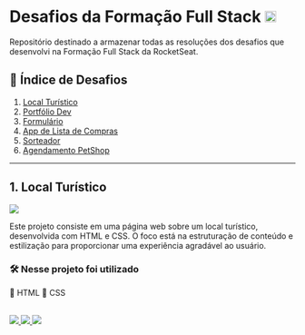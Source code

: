 # Desafios da Formação Full Stack <img width="20" height="20" src="https://storage.googleapis.com/star-lab/novo-site/formacoes/fullstack/fullstack-icon.svg" />

Repositório destinado a armazenar todas as resoluções dos desafios que desenvolvi na Formação Full Stack da RocketSeat. <br/>

## 🧭 Índice de Desafios

1. [Local Turístico](#1-local-turístico)
2. [Portfólio Dev](#2-portfólio-dev)
3. [Formulário](#3-formulário)
4. [App de Lista de Compras](#4-app-de-lista-de-compras)
5. [Sorteador](#5-sorteador)
6. [Agendamento PetShop](#6-agendamento-petshop)

---
<!--
## 6. Agendamento PetShop

<p>
  <img src="https://efficient-sloth-d85.notion.site/image/https%3A%2F%2Fprod-files-secure.s3.us-west-2.amazonaws.com%2F08f749ff-d06d-49a8-a488-9846e081b224%2F414adaca-4ba5-4687-997b-3f606514751d%2FAgendamento.png?table=block&id=08a8f6e0-2c60-48a8-97bc-5a72570e1798&spaceId=08f749ff-d06d-49a8-a488-9846e081b224&width=2000&userId=&cache=v2" align="center" />
</p>

Aplicação de agendamento para PetShop. Permite adicionar um novo agendamento, visualizar os agendamentos separados por período (manhã, tarde e noite), excluir um agendamento e filtrar os agendamentos por data.

### 🛠️ Nesse projeto foi utilizado

🔹 HTML
🔹 CSS
🔹 JavaScript
🔹 JSON-SERVER
🔹 Dayjs
🔹 WebPack

<br />

<a href="https://petshop-omega-smoky.vercel.app/" target="_blank" class="deploy">
<img src="https://user-images.githubusercontent.com/71772559/178192066-d52e0cf7-906e-4baa-80f3-4b49dde153c0.png" />
</a>

<a href="./petshop" target="_blank" class="code">
<img src="https://user-images.githubusercontent.com/71772559/178192378-234b9c46-7e31-47fb-8ddf-245617d8b198.png" />
</a>

<a href="https://www.figma.com/community/file/1402272413594042585" target="_blank" class="figma">
<img src="https://user-images.githubusercontent.com/71772559/178192253-4fe4757c-de57-4878-a38c-a483c25670b1.png" />
</a>

&nbsp;

## 5. Sorteador

<p>
  <img src="https://github.com/user-attachments/assets/75da3d23-45e3-4115-a465-326a9c4768b7" align="center" />
</p>

Uma aplicação desenvolvida para auxiliar na geração de números aleatórios. Permite gerar números dentro de um intervalo especificado pelo usuário, oferecendo uma interface simples e intuitiva.

### ✨ Funcionalidades

-   🎲 Gerar números inteiros aleatórios dentro de um intervalo definido.
-   🔄 Opção para gerar múltiplos números simultaneamente.

### 🛠️ Nesse projeto foi utilizado

🔹 HTML
🔹 CSS
🔹 JavaScript

<br />

<a href="https://numbers-sooty.vercel.app/" target="_blank" class="deploy">
<img src="https://user-images.githubusercontent.com/71772559/178192066-d52e0cf7-906e-4baa-80f3-4b49dde153c0.png" />
</a>

<a href="./numbers" target="_blank" class="code">
<img src="https://user-images.githubusercontent.com/71772559/178192378-234b9c46-7e31-47fb-8ddf-245617d8b198.png" />
</a>

<a href="https://www.figma.com/community/file/1397279380752780744" target="_blank" class="figma">
<img src="https://user-images.githubusercontent.com/71772559/178192253-4fe4757c-de57-4878-a38c-a483c25670b1.png" />
</a>

&nbsp;

## 4. App de lista de compras

<p>
  <img src="https://github.com/user-attachments/assets/fce01ef3-27e3-4412-bcbf-6b037e440b4d" align="center" />
</p>

Uma aplicação de lista de compras desenvolvida para auxiliar na organização de itens a serem adquiridos. Permite adicionar, editar, remover e marcar itens como comprados, oferecendo uma interface simples e minimalista.

### ✨ Funcionalidades

-   ✅ Adicionar itens à lista de compras.
-   ✔️ Marcar itens como comprados ou não comprados.
-   ❌ Remover itens da lista.
-   📱 Interface responsiva para dispositivos móveis, tablets e desktops.

### 🛠️ Nesse projeto foi utilizado

🔹 HTML
🔹 CSS
🔹 JavaScript

<br />

<a href="https://quick-list-omega.vercel.app/" target="_blank" class="deploy">
<img src="https://user-images.githubusercontent.com/71772559/178192066-d52e0cf7-906e-4baa-80f3-4b49dde153c0.png" />
</a>

<a href="./shopping-list" target="_blank" class="code">
<img src="https://user-images.githubusercontent.com/71772559/178192378-234b9c46-7e31-47fb-8ddf-245617d8b198.png" />
</a>

<a href="https://www.figma.com/community/file/1397279978314668489" target="_blank" class="figma">
<img src="https://user-images.githubusercontent.com/71772559/178192253-4fe4757c-de57-4878-a38c-a483c25670b1.png" />
</a>

&nbsp;

## 3. Formulário

<p>
  <img src="https://github.com/user-attachments/assets/3c20ed2d-a877-4681-9b89-76e72ca57e75" align="center" />
</p>

Este projeto envolve a criação de um formulário de cadastro de usuário, enfatizando a usabilidade e a acessibilidade. Técnicas de validação de dados e feedback ao usuário foram implementadas para garantir uma experiência eficiente.

### 🛠️ Nesse projeto foi utilizado

🔹 HTML
🔹 CSS
🔹 JavaScript

<br />

<a href="https://formulario-eosin-sigma.vercel.app/" target="_blank" class="deploy">
<img src="https://user-images.githubusercontent.com/71772559/178192066-d52e0cf7-906e-4baa-80f3-4b49dde153c0.png" />
</a>

<a href="./formulario" target="_blank" class="code">
<img src="https://user-images.githubusercontent.com/71772559/178192378-234b9c46-7e31-47fb-8ddf-245617d8b198.png" />
</a>

<a href="https://www.figma.com/community/file/1389649528880849780/formulario-de-convite" target="_blank" class="figma">
<img src="https://user-images.githubusercontent.com/71772559/178192253-4fe4757c-de57-4878-a38c-a483c25670b1.png" />
</a>

&nbsp;

## 2. Portfólio Dev

<p>
  <img src="https://github.com/user-attachments/assets/3c417e64-7095-4442-b1f2-43a33b28aded" align="center" />
</p>

Este projeto apresenta um site de portfólio para desenvolvedores, disponível em versões desktop e mobile. O site inclui links para projetos e informações de contato, com uma interface moderna e responsiva.

### 🛠️ Nesse projeto foi utilizado

🔹 HTML
🔹 CSS

<br />

<a href="https://portifolio-dev-six.vercel.app" target="_blank" class="deploy">
<img src="https://user-images.githubusercontent.com/71772559/178192066-d52e0cf7-906e-4baa-80f3-4b49dde153c0.png" />
</a>

<a href="./portifolio-dev" target="_blank" class="code">
<img src="https://user-images.githubusercontent.com/71772559/178192378-234b9c46-7e31-47fb-8ddf-245617d8b198.png" />
</a>

<a href="https://www.figma.com/community/file/1387080701963671866/portfolio-dev" target="_blank" class="figma">
<img src="https://user-images.githubusercontent.com/71772559/178192253-4fe4757c-de57-4878-a38c-a483c25670b1.png" />
</a>

&nbsp;
-->
## 1. Local Turístico

<p>
<img src="https://github.com/user-attachments/assets/566eec72-c166-42ab-b3c9-c4a2a87a5c6d" />
</p>

Este projeto consiste em uma página web sobre um local turístico, desenvolvida com HTML e CSS. O foco está na estruturação de conteúdo e estilização para proporcionar uma experiência agradável ao usuário.

### 🛠️ Nesse projeto foi utilizado

🔹 HTML
🔹 CSS

<br />

<a href="https://local-turistico-delta.vercel.app" target="_blank">
<img src="https://user-images.githubusercontent.com/71772559/178192066-d52e0cf7-906e-4baa-80f3-4b49dde153c0.png" />
</a>

<a href="/local-turistico" target="_blank">
<img src="https://user-images.githubusercontent.com/71772559/178192378-234b9c46-7e31-47fb-8ddf-245617d8b198.png" />
</a>

<a href="https://www.figma.com/community/file/1384542229391733447/local-turistico" target="_blank">
<img src="https://user-images.githubusercontent.com/71772559/178192253-4fe4757c-de57-4878-a38c-a483c25670b1.png" />
</a>

